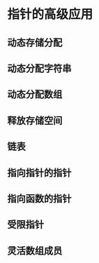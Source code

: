 # 指针的高级应用

## 动态存储分配

## 动态分配字符串

## 动态分配数组

## 释放存储空间

## 链表

## 指向指针的指针

## 指向函数的指针

## 受限指针

## 灵活数组成员